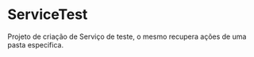 # ServiceTest
Projeto de criação de Serviço de teste, o mesmo recupera ações de uma pasta especifica.
